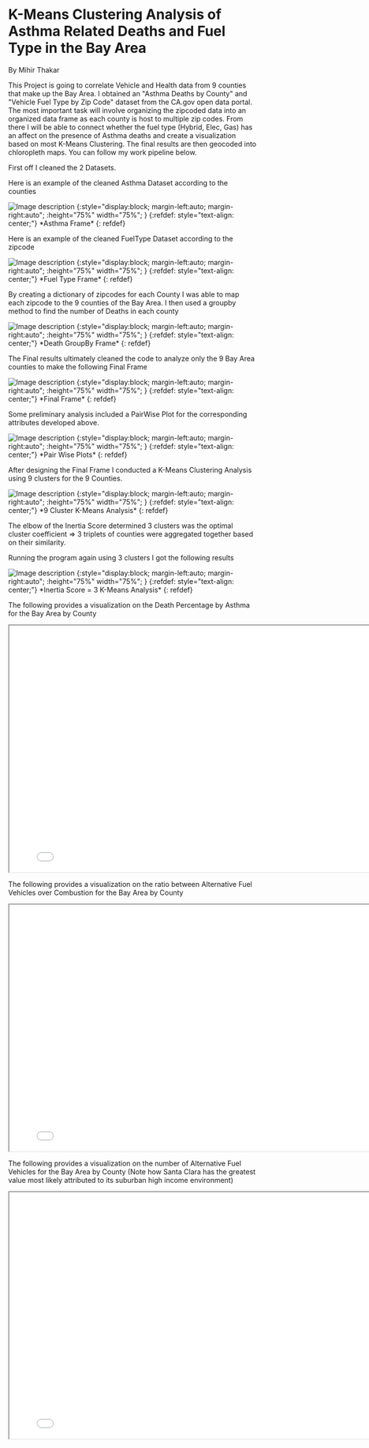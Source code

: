 # K-Means Clustering Analysis of Asthma Related Deaths and Fuel Type in the Bay Area

By Mihir Thakar

This Project is going to correlate Vehicle and Health data from 9 counties that make up the Bay Area. I obtained an "Asthma Deaths by County" and "Vehicle Fuel Type by Zip Code" dataset from the CA.gov open data portal. The most important task will involve organizing the zipcoded data into an organized data frame as each county is host to multiple zip codes. From there I will be able to connect whether the fuel type (Hybrid, Elec, Gas) has an affect on the presence of Asthma deaths and create a visualization based on most K-Means Clustering. The final results are then geocoded into chloropleth maps. You can follow my work pipeline below.

First off I cleaned the 2 Datasets.

Here is an example of the cleaned Asthma Dataset according to the counties

<img src="Images/image_2022-05-04_193008617.png" alt="Image description">
{:style="display:block; margin-left:auto; margin-right:auto"; :height="75%" width="75%"; }
{:refdef: style="text-align: center;"}
*Asthma Frame*
{: refdef}


Here is an example of the cleaned FuelType Dataset according to the zipcode

<img src="Images/CleanFuel.png" alt="Image description">
{:style="display:block; margin-left:auto; margin-right:auto"; :height="75%" width="75%"; }
{:refdef: style="text-align: center;"}
*Fuel Type Frame*
{: refdef}

By creating a dictionary of zipcodes for each County I was able to map each zipcode to the 9 counties of the Bay Area.
I then used a groupby method to find the number of Deaths in each county

<img src="Images/AnalysisFrame.png" alt="Image description">
{:style="display:block; margin-left:auto; margin-right:auto"; :height="75%" width="75%"; }
{:refdef: style="text-align: center;"}
*Death GroupBy Frame*
{: refdef}


The Final results ultimately cleaned the code to analyze only the 9 Bay Area counties to make the following Final Frame

<img src="Images/FinalFrame.png" alt="Image description">
{:style="display:block; margin-left:auto; margin-right:auto"; :height="75%" width="75%"; }
{:refdef: style="text-align: center;"}
*Final Frame*
{: refdef}

Some preliminary analysis included a PairWise Plot for the corresponding attributes developed above.

<img src="Images/PWP.png" alt="Image description">
{:style="display:block; margin-left:auto; margin-right:auto"; :height="75%" width="75%"; }
{:refdef: style="text-align: center;"}
*Pair Wise Plots*
{: refdef}

After designing the Final Frame I conducted a K-Means Clustering Analysis using 9 clusters for the 9 Counties.

<img src="Images/Run9.png" alt="Image description">
{:style="display:block; margin-left:auto; margin-right:auto"; :height="75%" width="75%"; }
{:refdef: style="text-align: center;"}
*9 Cluster K-Means Analysis*
{: refdef}

The elbow of the Inertia Score determined 3 clusters was the optimal cluster coefficient => 3 triplets of counties were aggregated together based on their similarity.



Running the program again using 3 clusters I got the following results

<img src="Images/Run3.png" alt="Image description">
{:style="display:block; margin-left:auto; margin-right:auto"; :height="75%" width="75%"; }
{:refdef: style="text-align: center;"}
*Inertia Score = 3 K-Means Analysis*
{: refdef}


The following provides a visualization on the Death Percentage by Asthma for the Bay Area by County

<iframe src="Maps/DP.html" height="500" width="800"></iframe>


The following provides a visualization on the ratio between Alternative Fuel Vehicles over Combustion for the Bay Area by County

<iframe src="Maps/AC.html" height="500" width="800"></iframe>

The following provides a visualization on the number of Alternative Fuel Vehicles for the Bay Area by County
(Note how Santa Clara has the greatest value most likely attributed to its suburban high income environment)

<iframe src="Maps/AV.html" height="500" width="800"></iframe>
